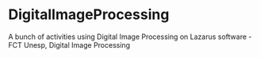 # DigitalImageProcessing
A bunch of activities using Digital Image Processing on Lazarus software - FCT Unesp, Digital Image Processing
